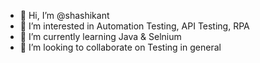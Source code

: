 - 👋 Hi, I’m @shashikant
- 👀 I’m interested in Automation Testing, API Testing, RPA
- 🌱 I’m currently learning Java & Selnium
- 💞️ I’m looking to collaborate on Testing in general


<!---
shashikant-dh/shashikant-dh is a ✨ special ✨ repository because its `README.md` (this file) appears on your GitHub profile.
You can click the Preview link to take a look at your changes.
--->
